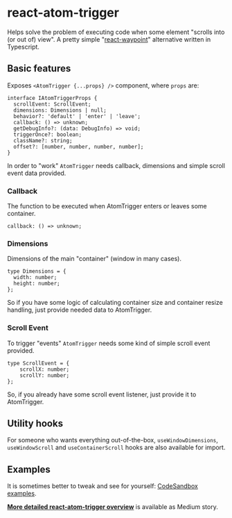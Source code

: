# react-atom-trigger

Helps solve the problem of executing code when some element "scrolls into (or out of) view". A pretty simple "[react-waypoint](https://www.npmjs.com/package/react-waypoint)" alternative written in Typescript.

## Basic features


Exposes `<AtomTrigger {...props} />` component, where `props` are:

```
interface IAtomTriggerProps {
  scrollEvent: ScrollEvent;
  dimensions: Dimensions | null;
  behavior?: 'default' | 'enter' | 'leave';
  callback: () => unknown;
  getDebugInfo?: (data: DebugInfo) => void;
  triggerOnce?: boolean;
  className?: string;
  offset?: [number, number, number, number];
}
```

In order to "work" `AtomTrigger` needs callback, dimensions and simple scroll event data provided.

### Callback

The function to be executed when AtomTrigger enters or leaves some container.

```
callback: () => unknown;
```


### Dimensions

Dimensions of the main "container" (window in many cases). 

```
type Dimensions = {
  width: number;
  height: number;
};
```

So if you have some logic of calculating container size and container resize handling, just provide needed data to AtomTrigger.

### Scroll Event
 
To trigger "events" `AtomTrigger` needs some kind of simple scroll event provided.

```
type ScrollEvent = { 
    scrollX: number; 
    scrollY: number;
};
```

So, if you already have some scroll event listener, just provide it to AtomTrigger.

## Utility hooks
For someone who wants everything out-of-the-box, `useWindowDimensions`, `useWindowScroll` and `useContainerScroll` hooks are also available for import.

## Examples
It is sometimes better to tweak and see for yourself: [CodeSandbox examples](https://codesandbox.io/examples/package/react-atom-trigger).

 [**More detailed react-atom-trigger overview**](https://visiofutura.com/solving-scroll-into-view-problem-in-react-my-way-a8056a1bdc11) is available as Medium story.





